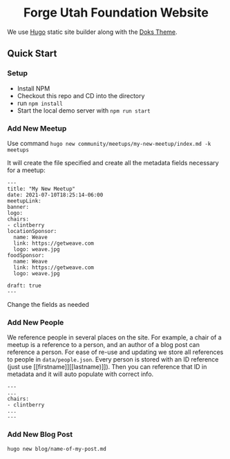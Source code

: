<h1 align="center">
  Forge Utah Foundation Website
</h1>

We use [Hugo](https://gohugo.io/documentation/) static site builder along with the [Doks Theme](https://getdoks.org/).


## Quick Start

### Setup

* Install NPM
* Checkout this repo and CD into the directory
* run `npm install`
* Start the local demo server with `npm run start`

### Add New Meetup

Use command `hugo new community/meetups/my-new-meetup/index.md -k meetups`

It will create the file specified and create all the metadata fields necessary for a meetup:

```
---
title: "My New Meetup"
date: 2021-07-10T18:25:14-06:00
meetupLink:
banner:
logo:
chairs:
- clintberry
locationSponsor:
  name: Weave
  link: https://getweave.com
  logo: weave.jpg
foodSponsor:
  name: Weave
  link: https://getweave.com
  logo: weave.jpg

draft: true
---
```

Change the fields as needed

### Add New People

We reference people in several places on the site. For example, a chair of a meetup is a reference to a person, and an author
of a blog post can reference a person. For ease of re-use and updating we store all references to people in `data/people.json`. 
Every person is stored with an ID reference (just use \[\[firstname]]\[\[lastname)]]). Then you can reference that ID in metadata
and it will auto populate with correct info.

```
---
...
chairs:
- clintberry
...
---
```

### Add New Blog Post

`hugo new blog/name-of-my-post.md`




